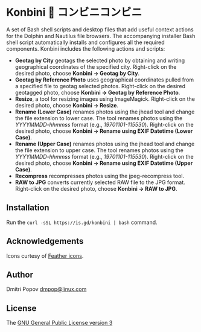 # Konbini :convenience_store: コンビニコンビニ

A set of Bash shell scripts and desktop files that add useful context actions for the Dolphin and Nautilus  file browsers. The accompanying installer Bash shell script automatically installs and configures all the required components. Konbini includes the following actions and scripts:

- **Geotag by City** geotags the selected photo by obtaining and writing geographical coordinates of the specified city. Right-click on the desired photo, choose **Konbini → Geotag by City**.
- **Geotag by Reference Photo** uses geographical coordinates pulled from a specified file to geotag selected photos. Right-click on the desired geotagged photo, choose **Konbini → Geotag by Reference Photo**.
- **Resize**, a tool for resizing images using ImageMagick. Right-click on the desired photo, choose **Konbini → Resize**.
- **Rename (Lower Case)** renames photos using the jhead tool and change the file extension to lower case. The tool renames photos using the *YYYYMMDD-hhmmss* format (e.g., *19701101-115530*). Right-click on the desired photo, choose **Konbini → Rename using EXIF Datetime (Lower Case)**.
- **Rename (Upper Case)** renames photos using the jhead tool and change the file extension to upper case. The tool renames photos using the *YYYYMMDD-hhmmss* format (e.g., *19701101-115530*). Right-click on the desired photo, choose **Konbini → Rename using EXIF Datetime (Upper Case)**.
- **Recompress** recompresses photos using the jpeg-recompress tool.
- **RAW to JPG** converts currently selected RAW file to the JPG format. Right-click on the desired photo, choose **Konbini → RAW to JPG**.

## Installation

Run the `curl -sSL https://is.gd/konbini | bash` command.

## Acknowledgements

Icons curtesy of [Feather icons](https://feathericons.com/).

## Author

Dmitri Popov [dmpop@linux.com](mailto:dmpop@linux.com)

## License

The [GNU General Public License version 3](http://www.gnu.org/licenses/gpl-3.0.en.html)
